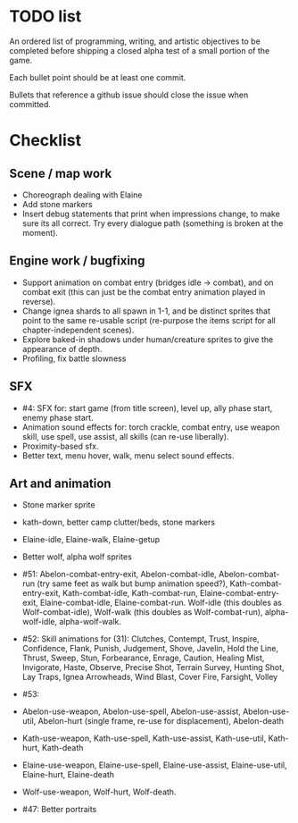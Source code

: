 # TODO list

An ordered list of programming, writing, and artistic objectives to be completed before shipping a closed alpha test of a small portion of the game.

Each bullet point should be at least one commit.

Bullets that reference a github issue should close the issue when committed.

# Checklist

## Scene / map work

- Choreograph dealing with Elaine
- Add stone markers
- Insert debug statements that print when impressions change, to make sure its all correct. Try every dialogue path (something is broken at the moment).

## Engine work / bugfixing

- Support animation on combat entry (bridges idle -> combat), and on combat exit (this can just be the combat entry animation played in reverse).
- Change ignea shards to all spawn in 1-1, and be distinct sprites that point to the same re-usable script (re-purpose the items script for all chapter-independent scenes).
- Explore baked-in shadows under human/creature sprites to give the appearance of depth.
- Profiling, fix battle slowness

## SFX

- #4: SFX for: start game (from title screen), level up, ally phase start, enemy phase start.
- Animation sound effects for: torch crackle, combat entry, use weapon skill, use spell, use assist, all skills (can re-use liberally).
- Proximity-based sfx.
- Better text, menu hover, walk, menu select sound effects.

## Art and animation

- Stone marker sprite
- kath-down, better camp clutter/beds, stone markers
- Elaine-idle, Elaine-walk, Elaine-getup
- Better wolf, alpha wolf sprites

- #51: Abelon-combat-entry-exit, Abelon-combat-idle, Abelon-combat-run (try same feet as walk but bump animation speed?), Kath-combat-entry-exit, Kath-combat-idle, Kath-combat-run, Elaine-combat-entry-exit, Elaine-combat-idle, Elaine-combat-run. Wolf-idle (this doubles as Wolf-combat-idle), Wolf-walk (this doubles as Wolf-combat-run), alpha-wolf-idle, alpha-wolf-walk.

- #52: Skill animations for (31): Clutches, Contempt, Trust, Inspire, Confidence, Flank, Punish, Judgement, Shove, Javelin, Hold the Line, Thrust, Sweep, Stun, Forbearance, Enrage, Caution, Healing Mist, Invigorate, Haste, Observe, Precise Shot, Terrain Survey, Hunting Shot, Lay Traps, Ignea Arrowheads, Wind Blast, Cover Fire, Farsight, Volley

- #53:
- Abelon-use-weapon, Abelon-use-spell, Abelon-use-assist, Abelon-use-util, Abelon-hurt (single frame, re-use for displacement), Abelon-death
- Kath-use-weapon, Kath-use-spell, Kath-use-assist, Kath-use-util, Kath-hurt, Kath-death
- Elaine-use-weapon, Elaine-use-spell, Elaine-use-assist, Elaine-use-util, Elaine-hurt, Elaine-death
- Wolf-use-weapon, Wolf-hurt, Wolf-death.

- #47: Better portraits